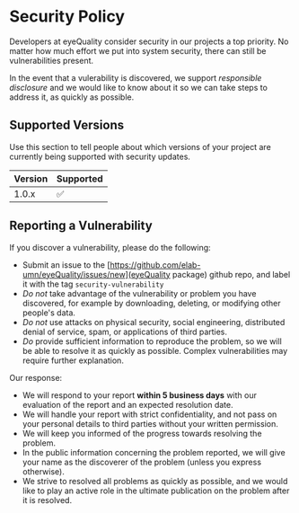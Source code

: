 # Security Policy

Developers at eyeQuality consider security in our projects a top priority. No matter how much effort we put into system security, there can still be vulnerabilities present. 

In the event that a vulerability is discovered, we support *responsible disclosure* and we would like to know about it so we can take steps to address it, as quickly as possible.  

## Supported Versions

Use this section to tell people about which versions of your project are
currently being supported with security updates.

| Version | Supported          |
| ------- | ------------------ |
| 1.0.x   | :white_check_mark: |

## Reporting a Vulnerability

If you discover a vulnerability, please do the following: 

* Submit an issue to the [https://github.com/elab-umn/eyeQuality/issues/new](eyeQuality package) github repo, and label it with the tag `security-vulnerability`
* *Do not* take advantage of the vulnerability or problem you have discovered, for example by downloading, deleting, or modifying other people's data.
* *Do not* use attacks on physical security, social engineering, distributed denial of service, spam, or applications of third parties.
* *Do* provide sufficient information to reproduce the problem, so we will be able to resolve it as quickly as possible. Complex vulnerabilities may require further explanation.

Our response: 

* We will respond to your report __within 5 business days__ with our evaluation of the report and an expected resolution date.
* We will handle your report with strict confidentiality, and not pass on your personal details to third parties without your written permission.
* We will keep you informed of the progress towards resolving the problem.
* In the public information concerning the problem reported, we will give your name as the discoverer of the problem (unless you express otherwise).
* We strive to resolved all problems as quickly as possible, and we would like to play an active role in the ultimate publication on the problem after it is resolved.  
